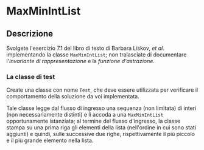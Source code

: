# MaxMinIntList

## Descrizione

Svolgete l'esercizio 7.1 del libro di testo di Barbara Liskov, *et al.*
implementando la classe `MaxMinIntList`; non tralasciate di documentare
l'*invariante di rappresentazione* e la *funzione d'astrazione*.

### La classe di test

Create una classe con nome `Test`, che deve essere utilizzata per verificare il
comportamento della soluzione da voi implementata.

Tale classe legge dal flusso di ingresso una sequenza (non limitata) di interi
(non necessariamente distinti) e li accoda a una `MaxMinIntList` opportunamente
istanziata; al termine del flusso d'ingresso, la classe stampa su una prima riga
gli elementi della lista (nell'ordine in cui sono stati aggiunti) e quindi,
sulle successive due righe, rispettivamente il più piccolo e il più grande
elemento nella lista.
